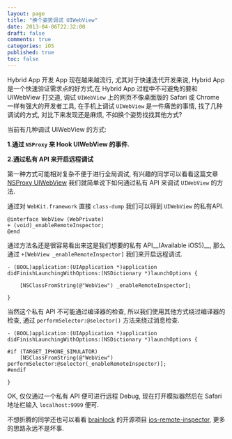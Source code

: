 ```yaml
---
layout: page
title: "换个姿势调试 UIWebView"
date: 2013-04-06T22:32:00
draft: false
comments: true
categories: iOS
published: true
toc: false
---
```


Hybrid App 开发 App 现在越来越流行, 尤其对于快速迭代开发来说, Hybrid App 是一个快速验证需求点的好方式,在 Hybrid App 过程中不可避免的要和 UIWebView 打交道, 调试 `UIWebView` 上的网页不像桌面版的 Safari 或 Chrome 一样有强大的开发者工具, 在手机上调试 `UIWebView` 是一件痛苦的事情, 找了几种调试的方式, 对比下来发现还是麻烦, 不如换个姿势找找其他方式?

当前有几种调试 UIWebView 的方式:

__1.通过 `NSProxy` 来 Hook UIWebView 的事件.__

__2.通过私有 API 来开启远程调试__

第一种方式可能相对复杂不便于进行全局调试, 有兴趣的同学可以看看这篇文章 [NSProxy UIWebView][NSProxy UIWebView] 我们就简单说下如何通过私有 API 来调试 `UIWebView` 的方法.
<!-- more -->
通过对 `WebKit.framework` 直接 `class-dump` 我们可以得到 `UIWebView` 的私有API.

``` objc
@interface WebView (WebPrivate)
+ (void)_enableRemoteInspector;
@end
```
通过方法名还是很容易看出来这是我们想要的私有 API__(Available iOS5)__, 那么通过 `+[WebView _enableRemoteInspector]` 我们来开启远程调试.

``` objc
- (BOOL)application:(UIApplication *)application didFinishLaunchingWithOptions:(NSDictionary *)launchOptions {

    [NSClassFromString(@"WebView") _enableRemoteInspector];

}
```

当然这个私有 API 不可能通过编译器的检查, 所以我们使用其他方式绕过编译器的检查, 通过 `performSelector:@selector()` 方法来绕过消息检查.

``` objc
- (BOOL)application:(UIApplication *)application didFinishLaunchingWithOptions:(NSDictionary *)launchOptions {

#if (TARGET_IPHONE_SIMULATOR)
    [NSClassFromString(@"WebView") performSelector:@selector(_enableRemoteInspector)];
#endif

}
```

OK, 仅仅通过一个私有 API 便可进行远程 Debug, 现在打开模拟器然后在 Safari 地址栏输入 `localhost:9999` 便可.

不想折腾的同学还也可以看看 [brainlock][brainlock] 的开源项目 [ios-remote-inspector][ios-remote-inspector], 更多的思路永远不是坏事.


[NSProxy UIWebView]:http://blog.fenrir-inc.com/jp/2013/11/nsproxy.html
[brainlock]:https://github.com/brainlock
[ios-remote-inspector]: https://github.com/brainlock/ios-remote-inspector

